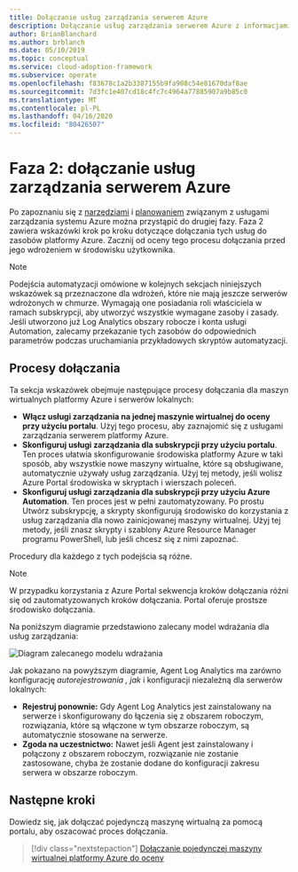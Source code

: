 ```yaml
---
title: Dołączanie usług zarządzania serwerem Azure
description: Dołączanie usług zarządzania serwerem Azure z informacjami o maszynach wirtualnych platformy Azure i serwerach lokalnych.
author: BrianBlanchard
ms.author: brblanch
ms.date: 05/10/2019
ms.topic: conceptual
ms.service: cloud-adoption-framework
ms.subservice: operate
ms.openlocfilehash: f83678c1a2b3387155b9fa908c54e81670daf8ae
ms.sourcegitcommit: 7d3fc1e407cd18c4fc7c4964a77885907a9b85c0
ms.translationtype: MT
ms.contentlocale: pl-PL
ms.lasthandoff: 04/16/2020
ms.locfileid: "80426507"
---
```

# <a name="phase-2-onboarding-azure-server-management-services"></a>Faza 2: dołączanie usług zarządzania serwerem Azure

Po zapoznaniu się z [narzędziami](./tools-services.md) i [planowaniem](./prerequisites.md) związanym z usługami zarządzania systemu Azure można przystąpić do drugiej fazy. Faza 2 zawiera wskazówki krok po kroku dotyczące dołączania tych usług do zasobów platformy Azure. Zacznij od oceny tego procesu dołączania przed jego wdrożeniem w środowisku użytkownika.

> [!NOTE]
> Podejścia automatyzacji omówione w kolejnych sekcjach niniejszych wskazówek są przeznaczone dla wdrożeń, które nie mają jeszcze serwerów wdrożonych w chmurze. Wymagają one posiadania roli właściciela w ramach subskrypcji, aby utworzyć wszystkie wymagane zasoby i zasady. Jeśli utworzono już Log Analytics obszary robocze i konta usługi Automation, zalecamy przekazanie tych zasobów do odpowiednich parametrów podczas uruchamiania przykładowych skryptów automatyzacji.

## <a name="onboarding-processes"></a>Procesy dołączania

Ta sekcja wskazówek obejmuje następujące procesy dołączania dla maszyn wirtualnych platformy Azure i serwerów lokalnych:

- **Włącz usługi zarządzania na jednej maszynie wirtualnej do oceny przy użyciu portalu**. Użyj tego procesu, aby zaznajomić się z usługami zarządzania serwerem platformy Azure.
- **Skonfiguruj usługi zarządzania dla subskrypcji przy użyciu portalu**. Ten proces ułatwia skonfigurowanie środowiska platformy Azure w taki sposób, aby wszystkie nowe maszyny wirtualne, które są obsługiwane, automatycznie używały usług zarządzania. Użyj tej metody, jeśli wolisz Azure Portal środowiska w skryptach i wierszach poleceń.
- **Skonfiguruj usługi zarządzania dla subskrypcji przy użyciu Azure Automation**. Ten proces jest w pełni zautomatyzowany. Po prostu Utwórz subskrypcję, a skrypty skonfigurują środowisko do korzystania z usług zarządzania dla nowo zainicjowanej maszyny wirtualnej. Użyj tej metody, jeśli znasz skrypty i szablony Azure Resource Manager programu PowerShell, lub jeśli chcesz się z nimi zapoznać.

Procedury dla każdego z tych podejścia są różne.

> [!NOTE]
> W przypadku korzystania z Azure Portal sekwencja kroków dołączania różni się od zautomatyzowanych kroków dołączania. Portal oferuje prostsze środowisko dołączania.

Na poniższym diagramie przedstawiono zalecany model wdrażania dla usług zarządzania:

![Diagram zalecanego modelu wdrażania](./media/recommended-deployment.png)

Jak pokazano na powyższym diagramie, Agent Log Analytics ma zarówno konfigurację *autorejestrowania* *, jak* i konfiguracji niezależną dla serwerów lokalnych:

- **Rejestruj ponownie:** Gdy Agent Log Analytics jest zainstalowany na serwerze i skonfigurowany do łączenia się z obszarem roboczym, rozwiązania, które są włączone w tym obszarze roboczym, są automatycznie stosowane na serwerze.
- **Zgoda na uczestnictwo:** Nawet jeśli Agent jest zainstalowany i połączony z obszarem roboczym, rozwiązanie nie zostanie zastosowane, chyba że zostanie dodane do konfiguracji zakresu serwera w obszarze roboczym.

## <a name="next-steps"></a>Następne kroki

Dowiedz się, jak dołączać pojedynczą maszynę wirtualną za pomocą portalu, aby oszacować proces dołączania.

> [!div class="nextstepaction"]
> [Dołączanie pojedynczej maszyny wirtualnej platformy Azure do oceny](./onboard-single-vm.md)
